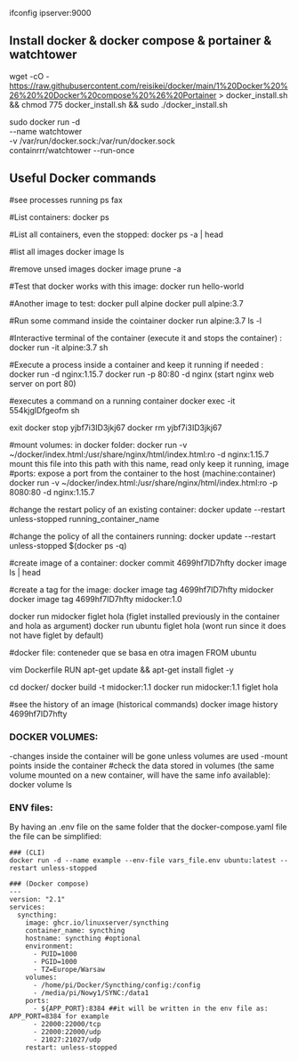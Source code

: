 ifconfig
ipserver:9000

## Install docker & docker compose & portainer & watchtower
wget  -cO - https://raw.githubusercontent.com/reisikei/docker/main/1%20Docker%20%26%20%20Docker%20compose%20%26%20Portainer > docker_install.sh && chmod 775 docker_install.sh && sudo ./docker_install.sh

sudo docker run -d \
    --name watchtower \
    -v /var/run/docker.sock:/var/run/docker.sock \
    containrrr/watchtower --run-once 

## Useful Docker commands

#see processes running
  ps fax

#List containers:
  docker ps

#List all containers, even the stopped:
  docker ps -a | head

#list all images
  docker image ls

#remove unsed images
  docker image prune -a

#Test that docker works with this image:
  docker run hello-world

#Another image to test:
  docker pull alpine
  docker pull alpine:3.7

#Run some command inside the cointainer
  docker run alpine:3.7 ls -l

#Interactive terminal of the container (execute it and stops the container) :
  docker run -it alpine:3.7 sh

#Execute a process inside a container and keep it running if needed :
  docker run -d nginx:1.15.7 
  docker run -p 80:80 -d nginx (start nginx web server on port 80)


#executes a command on a running container
  docker exec -it 554kjgIDfgeofm sh

  exit
  docker stop yjbf7i3ID3jkj67
  docker rm yjbf7i3ID3jkj67

#mount volumes:
  in docker folder:
  docker run -v ~/docker/index.html:/usr/share/nginx/html/index.html:ro -d nginx:1.15.7
                 mount this file    into this path with this name, read only  keep it running, image
#ports:
  expose a port from the container to the host (machine:container)
  docker run -v ~/docker/index.html:/usr/share/nginx/html/index.html:ro -p 8080:80 -d nginx:1.15.7      

#change the restart policy of an existing container:
  docker update --restart unless-stopped running_container_name

#change the policy of all the containers running:
  docker update --restart unless-stopped $(docker ps -q)


#create image of a container:
docker commit 4699hf7ID7hfty
  docker image ls | head

#create a tag for the image:
  docker image tag 4699hf7ID7hfty midocker
  docker image tag 4699hf7ID7hfty midocker:1.0

  docker run midocker figlet hola (figlet installed previously in the container and hola as argument)
  docker run ubuntu figlet hola (wont run since it does not have figlet by default)


#docker file: conteneder que se basa en otra imagen
  FROM ubuntu

  vim Dockerfile
  RUN apt-get update && apt-get install figlet -y

  cd docker/
  docker build -t midocker:1.1
  docker run midocker:1.1 figlet hola

#see the history of an image (historical commands)
  docker image history 4699hf7ID7hfty




### DOCKER VOLUMES: 
  -changes inside the container will be gone unless volumes are used
  -mount points inside the container
  #check the data stored in volumes (the same volume mounted on a new container, will have the same info available):
  docker volume ls



### ENV files:
  By having an .env file on the same folder that the docker-compose.yaml file
  the file can be simplified:


    ### (CLI)
    docker run -d --name example --env-file vars_file.env ubuntu:latest --restart unless-stopped

    ### (Docker compose)
    ---
    version: "2.1"
    services:
      syncthing:
        image: ghcr.io/linuxserver/syncthing
        container_name: syncthing
        hostname: syncthing #optional
        environment:
          - PUID=1000
          - PGID=1000
          - TZ=Europe/Warsaw
        volumes:
          - /home/pi/Docker/Syncthing/config:/config
          - /media/pi/Nowy1/SYNC:/data1
        ports:
          - ${APP_PORT}:8384 ##it will be written in the env file as: APP_PORT=8384 for example
          - 22000:22000/tcp
          - 22000:22000/udp
          - 21027:21027/udp
        restart: unless-stopped
